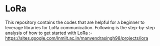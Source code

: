 # LoRa
This repository contains the codes that are helpful for a beginner to leverage libraries for LoRa communication.
Following is the step-by-step analysis of how to get started with LoRa :-
https://sites.google.com/lnmiit.ac.in/manvendrasingh98/projects/lora
